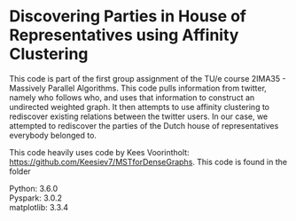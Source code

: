# Discovering Parties in House of Representatives using Affinity Clustering

This code is part of the first group assignment of the TU/e course 2IMA35 - Massively Parallel Algorithms. This code pulls information from twitter, namely who follows who, and uses that information to construct an undirected weighted graph. It then attempts to use affinity clustering to rediscover existing relations between the twitter users. In our case, we attempted to rediscover the parties of the Dutch house of representatives everybody belonged to.

This code heavily uses code by Kees Voorintholt: https://github.com/Keesiev7/MSTforDenseGraphs. This code is found in the folder 

Python: 3.6.0 <br />
Pyspark: 3.0.2 <br />
matplotlib: 3.3.4 <br />

